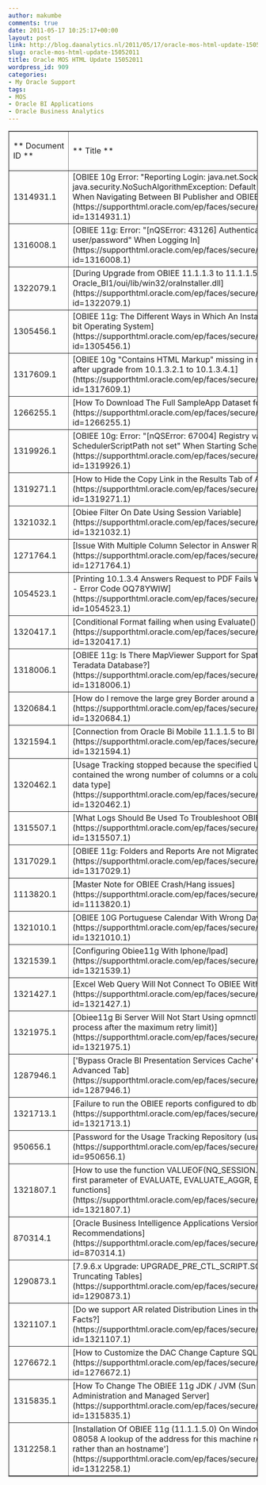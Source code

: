 ```yaml
---
author: makumbe
comments: true
date: 2011-05-17 10:25:17+00:00
layout: post
link: http://blog.daanalytics.nl/2011/05/17/oracle-mos-html-update-15052011/
slug: oracle-mos-html-update-15052011
title: Oracle MOS HTML Update 15052011
wordpress_id: 909
categories:
- My Oracle Support
tags:
- MOS
- Oracle BI Applications
- Oracle Business Analytics
---
```



<table cellpadding="0" width="100%" cellspacing="3" border="1" >
<tbody >
<tr >

<td >


** Document ID **



</td>

<td >


** Title **



</td>

<td >


** Doc Type **



</td>

<td >


** Modified Date **



</td>
</tr>
<tr >

<td >1314931.1
</td>

<td >[OBIEE 10g Error: "Reporting Login: java.net.SocketException: java.security.NoSuchAlgorithmException: Default SSLContext not available" When Navigating Between BI Publisher and OBIEE with SSL Enabled](https://supporthtml.oracle.com/ep/faces/secure/km/DocumentDisplay.jspx?id=1314931.1)
</td>

<td >PROBLEM
</td>

<td >11-MAY-11
</td>
</tr>
<tr >

<td >1316008.1
</td>

<td >[OBIEE 11g: Error: "[nQSError: 43126] Authentication failed: invalid user/password" When Logging In](https://supporthtml.oracle.com/ep/faces/secure/km/DocumentDisplay.jspx?id=1316008.1)
</td>

<td >PROBLEM
</td>

<td >11-MAY-11
</td>
</tr>
<tr >

<td >1322079.1
</td>

<td >[During Upgrade from OBIEE 11.1.1.3 to 11.1.1.5 - Missing Oracle_BI1/oui/lib/win32/oraInstaller.dll](https://supporthtml.oracle.com/ep/faces/secure/km/DocumentDisplay.jspx?id=1322079.1)
</td>

<td >HOWTO
</td>

<td >13-MAY-11
</td>
</tr>
<tr >

<td >1305456.1
</td>

<td >[OBIEE 11g: The Different Ways in Which An Installation Might Fail on a 64-bit Operating System](https://supporthtml.oracle.com/ep/faces/secure/km/DocumentDisplay.jspx?id=1305456.1)
</td>

<td >PROBLEM
</td>

<td >12-MAY-11
</td>
</tr>
<tr >

<td >1317609.1
</td>

<td >[OBIEE 10g "Contains HTML Markup" missing in narrative and text view after upgrade from 10.1.3.2.1 to 10.1.3.4.1](https://supporthtml.oracle.com/ep/faces/secure/km/DocumentDisplay.jspx?id=1317609.1)
</td>

<td >PROBLEM
</td>

<td >10-MAY-11
</td>
</tr>
<tr >

<td >1266255.1
</td>

<td >[How To Download The Full SampleApp Dataset for OBIEE 11G](https://supporthtml.oracle.com/ep/faces/secure/km/DocumentDisplay.jspx?id=1266255.1)
</td>

<td >HOWTO
</td>

<td >12-MAY-11
</td>
</tr>
<tr >

<td >1319926.1
</td>

<td >[OBIEE 10g: Error: "[nQSError: 67004] Registry value for SchedulerScriptPath not set" When Starting Scheduler](https://supporthtml.oracle.com/ep/faces/secure/km/DocumentDisplay.jspx?id=1319926.1)
</td>

<td >PROBLEM
</td>

<td >13-MAY-11
</td>
</tr>
<tr >

<td >1319271.1
</td>

<td >[How to Hide the Copy Link in the Results Tab of Answers](https://supporthtml.oracle.com/ep/faces/secure/km/DocumentDisplay.jspx?id=1319271.1)
</td>

<td >HOWTO
</td>

<td >13-MAY-11
</td>
</tr>
<tr >

<td >1321032.1
</td>

<td >[Obiee Filter On Date Using Session Variable](https://supporthtml.oracle.com/ep/faces/secure/km/DocumentDisplay.jspx?id=1321032.1)
</td>

<td >HOWTO
</td>

<td >11-MAY-11
</td>
</tr>
<tr >

<td >1271764.1
</td>

<td >[Issue With Multiple Column Selector in Answer Request](https://supporthtml.oracle.com/ep/faces/secure/km/DocumentDisplay.jspx?id=1271764.1)
</td>

<td >HOWTO
</td>

<td >12-MAY-11
</td>
</tr>
<tr >

<td >1054523.1
</td>

<td >[Printing 10.1.3.4 Answers Request to PDF Fails With Assertion Failure Error - Error Code OQ78YWIW](https://supporthtml.oracle.com/ep/faces/secure/km/DocumentDisplay.jspx?id=1054523.1)
</td>

<td >PROBLEM
</td>

<td >09-MAY-11
</td>
</tr>
<tr >

<td >1320417.1
</td>

<td >[Conditional Format failing when using Evaluate() function](https://supporthtml.oracle.com/ep/faces/secure/km/DocumentDisplay.jspx?id=1320417.1)
</td>

<td >PROBLEM
</td>

<td >09-MAY-11
</td>
</tr>
<tr >

<td >1318006.1
</td>

<td >[OBIEE 11g: Is There MapViewer Support for Spatial Data Stored in a Teradata Database?](https://supporthtml.oracle.com/ep/faces/secure/km/DocumentDisplay.jspx?id=1318006.1)
</td>

<td >HOWTO
</td>

<td >09-MAY-11
</td>
</tr>
<tr >

<td >1320684.1
</td>

<td >[How do I remove the large grey Border around a Pivot Table Prompt?](https://supporthtml.oracle.com/ep/faces/secure/km/DocumentDisplay.jspx?id=1320684.1)
</td>

<td >HOWTO
</td>

<td >10-MAY-11
</td>
</tr>
<tr >

<td >1321594.1
</td>

<td >[Connection from Oracle Bi Mobile 11.1.1.5 to BI Publisher](https://supporthtml.oracle.com/ep/faces/secure/km/DocumentDisplay.jspx?id=1321594.1)
</td>

<td >PROBLEM
</td>

<td >12-MAY-11
</td>
</tr>
<tr >

<td >1320462.1
</td>

<td >[Usage Tracking stopped because the specified Usage Tracking table contained the wrong number of columns or a column with an inappropriate data type](https://supporthtml.oracle.com/ep/faces/secure/km/DocumentDisplay.jspx?id=1320462.1)
</td>

<td >HOWTO
</td>

<td >09-MAY-11
</td>
</tr>
<tr >

<td >1315507.1
</td>

<td >[What Logs Should Be Used To Troubleshoot OBIEE 11g Issues?](https://supporthtml.oracle.com/ep/faces/secure/km/DocumentDisplay.jspx?id=1315507.1)
</td>

<td >TROUBLESHOOTING
</td>

<td >13-MAY-11
</td>
</tr>
<tr >

<td >1317029.1
</td>

<td >[OBIEE 11g: Folders and Reports Are not Migrated from 10g](https://supporthtml.oracle.com/ep/faces/secure/km/DocumentDisplay.jspx?id=1317029.1)
</td>

<td >PROBLEM
</td>

<td >09-MAY-11
</td>
</tr>
<tr >

<td >1113820.1
</td>

<td >[Master Note for OBIEE Crash/Hang issues](https://supporthtml.oracle.com/ep/faces/secure/km/DocumentDisplay.jspx?id=1113820.1)
</td>

<td >ANNOUNCEMENT
</td>

<td >09-MAY-11
</td>
</tr>
<tr >

<td >1321010.1
</td>

<td >[OBIEE 10G Portuguese Calendar With Wrong Days Of The Week](https://supporthtml.oracle.com/ep/faces/secure/km/DocumentDisplay.jspx?id=1321010.1)
</td>

<td >HOWTO
</td>

<td >11-MAY-11
</td>
</tr>
<tr >

<td >1321539.1
</td>

<td >[Configuring Obiee11g With Iphone/Ipad](https://supporthtml.oracle.com/ep/faces/secure/km/DocumentDisplay.jspx?id=1321539.1)
</td>

<td >HOWTO
</td>

<td >12-MAY-11
</td>
</tr>
<tr >

<td >1321427.1
</td>

<td >[Excel Web Query Will Not Connect To OBIEE With EBS Security](https://supporthtml.oracle.com/ep/faces/secure/km/DocumentDisplay.jspx?id=1321427.1)
</td>

<td >PROBLEM
</td>

<td >12-MAY-11
</td>
</tr>
<tr >

<td >1321975.1
</td>

<td >[Obiee11g Bi Server Will Not Start Using opmnctl (failed to start a managed process after the maximum retry limit)](https://supporthtml.oracle.com/ep/faces/secure/km/DocumentDisplay.jspx?id=1321975.1)
</td>

<td >PROBLEM
</td>

<td >13-MAY-11
</td>
</tr>
<tr >

<td >1287946.1
</td>

<td >['Bypass Oracle BI Presentation Services Cache' Option Not Preserved in Advanced Tab](https://supporthtml.oracle.com/ep/faces/secure/km/DocumentDisplay.jspx?id=1287946.1)
</td>

<td >PROBLEM
</td>

<td >11-MAY-11
</td>
</tr>
<tr >

<td >1321713.1
</td>

<td >[Failure to run the OBIEE reports configured to db2 database](https://supporthtml.oracle.com/ep/faces/secure/km/DocumentDisplay.jspx?id=1321713.1)
</td>

<td >HOWTO
</td>

<td >12-MAY-11
</td>
</tr>
<tr >

<td >950656.1
</td>

<td >[Password for the Usage Tracking Repository (usagetracking.rpd)](https://supporthtml.oracle.com/ep/faces/secure/km/DocumentDisplay.jspx?id=950656.1)
</td>

<td >HOWTO
</td>

<td >12-MAY-11
</td>
</tr>
<tr >

<td >1321807.1
</td>

<td >[How to use the function VALUEOF(NQ_SESSION.variablename) inside the first parameter of EVALUATE, EVALUATE_AGGR, EVALUATE_PREDICATE functions](https://supporthtml.oracle.com/ep/faces/secure/km/DocumentDisplay.jspx?id=1321807.1)
</td>

<td >HOWTO
</td>

<td >13-MAY-11
</td>
</tr>
<tr >

<td >870314.1
</td>

<td >[Oracle Business Intelligence Applications Version 7.9.6.x Performance Recommendations](https://supporthtml.oracle.com/ep/faces/secure/km/DocumentDisplay.jspx?id=870314.1)
</td>

<td >BULLETIN
</td>

<td >12-MAY-11
</td>
</tr>
<tr >

<td >1290873.1
</td>

<td >[7.9.6.x Upgrade: UPGRADE_PRE_CTL_SCRIPT.SQL Scripts Erroneously Truncating Tables](https://supporthtml.oracle.com/ep/faces/secure/km/DocumentDisplay.jspx?id=1290873.1)
</td>

<td >ALERT
</td>

<td >11-MAY-11
</td>
</tr>
<tr >

<td >1321107.1
</td>

<td >[Do we support AR related Distribution Lines in the 7.9.6.2 Sub Ledger Facts?](https://supporthtml.oracle.com/ep/faces/secure/km/DocumentDisplay.jspx?id=1321107.1)
</td>

<td >HOWTO
</td>

<td >11-MAY-11
</td>
</tr>
<tr >

<td >1276672.1
</td>

<td >[How to Customize the DAC Change Capture SQL for Siebel Sources](https://supporthtml.oracle.com/ep/faces/secure/km/DocumentDisplay.jspx?id=1276672.1)
</td>

<td >HOWTO
</td>

<td >11-MAY-11
</td>
</tr>
<tr >

<td >1315835.1
</td>

<td >[How To Change The OBIEE 11g JDK / JVM (Sun / JRockit) Use For the Administration and Managed Server](https://supporthtml.oracle.com/ep/faces/secure/km/DocumentDisplay.jspx?id=1315835.1)
</td>

<td >BULLETIN
</td>

<td >13-MAY-11
</td>
</tr>
<tr >

<td >1312258.1
</td>

<td >[Installation Of OBIEE 11g (11.1.1.5.0) On Windows 64-bit Fails With 'INST-08058 A lookup of the address for this machine returned an IP address rather than an hostname'](https://supporthtml.oracle.com/ep/faces/secure/km/DocumentDisplay.jspx?id=1312258.1)
</td>

<td >PROBLEM
</td>

<td >12-MAY-11
</td>
</tr>
</tbody>
</table>

